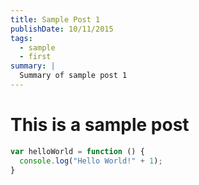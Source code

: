 ```yaml
---
title: Sample Post 1
publishDate: 10/11/2015
tags:
  - sample
  - first
summary: |
  Summary of sample post 1
---
```

# This is a sample post

```javascript
var helloWorld = function () {
  console.log("Hello World!" + 1);
}
```
